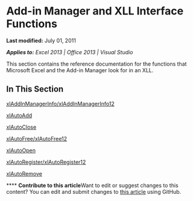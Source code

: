 
# Add-in Manager and XLL Interface Functions

 **Last modified:** July 01, 2011

 _**Applies to:** Excel 2013 | Office 2013 | Visual Studio_

This section contains the reference documentation for the functions that Microsoft Excel and the Add-in Manager look for in an XLL.


## In This Section

 [xlAddInManagerInfo/xlAddInManagerInfo12](63a73cd2-6479-4233-ad68-93379f940717.md)

 [xlAutoAdd](c69299af-a28a-44d9-be10-9c9fb92e21f2.md)

 [xlAutoClose](147e46cd-d4d7-49eb-acdc-5a2ebc2fb6c2.md)

 [xlAutoFree/xlAutoFree12](f73d292c-d6d8-4be5-89c0-bef15db236d6.md)

 [xlAutoOpen](748cecb6-61d0-496b-a1a4-a73d22eb29e2.md)

 [xlAutoRegister/xlAutoRegister12](aa4673cf-8e97-4678-b8d4-6a74426334f9.md)

 [xlAutoRemove](fff0de4d-605d-49e6-a5be-a000410c09d8.md)


****   **Contribute to this article**Want to edit or suggest changes to this content? You can edit and submit changes to  [this article](https://github.com/jhershey00/VBA_Excel_Test/OpenXMLCon/articles/e22d425a-75b2-412c-a07f-fb1915d08615.md) using GitHub.

